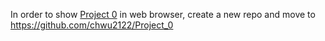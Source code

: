   In order to show [Project 0](https://docs.cs50.net/web/2018/w/projects/0/project0.html) in web browser, create a new repo and move to https://github.com/chwu2122/Project_0 
